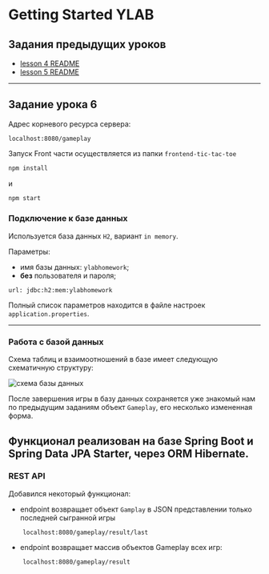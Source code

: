 # Getting Started YLAB

## Задания предыдущих уроков

- [lesson 4 README](previous-readme/LESSON4_README.MD)
- [lesson 5 README](previous-readme/lesson5_1.1_readme.md)


---

## Задание урока 6

Адрес корневого ресурса сервера:

    localhost:8080/gameplay

Запуск Front части осуществляется из папки `frontend-tic-tac-toe`

```bash
npm install
````
 и
```bash
npm start
````

### Подключение к базе данных

Используется база данных `H2`, вариант `in memory`.

Параметры:

- имя базы данных: `ylabhomework`;
- **без** пользователя и пароля;
```
url: jdbc:h2:mem:ylabhomework
```
Полный список параметров находится в файле настроек 
`application.properties`.

---

### Работа с базой данных

Схема таблиц и взаимоотношений в базе имеет следующую схематичную
структуру:

![схема базы данных](readme-images/DB_SCHEMA.png)

После завершения игры в базу данных сохраняется уже знакомый нам 
по предыдущим заданиям объект `Gameplay`, его несколько измененная форма.

Функционал реализован на базе Spring Boot и Spring Data JPA Starter, 
через ORM Hibernate.
---

### REST API

Добавился некоторый функционал:

- endpoint возвращает объект `Gamplay` в JSON представлении
только последней сыгранной игры
```
    localhost:8080/gameplay/result/last
```
- endpoint возвращает массив объектов Gameplay всех игр:
```
    localhost:8080/gameplay/result
```